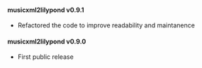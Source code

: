 #### musicxml2lilypond v0.9.1
 - Refactored the code to improve readability and maintanence

#### musicxml2lilypond v0.9.0
 - First public release

